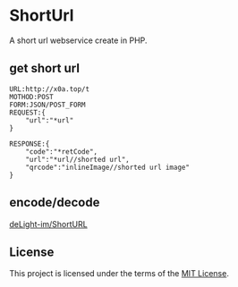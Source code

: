 # ShortUrl
A short url webservice create in PHP.

## get short url
```
URL:http://x0a.top/t
MOTHOD:POST
FORM:JSON/POST_FORM
REQUEST:{
	"url":"*url"
}

RESPONSE:{
	"code":"*retCode",
	"url":"*url//shorted url",
	"qrcode":"inlineImage//shorted url image"
}
```

## encode/decode 
[deLight-im/ShortURL](https://github.com/delight-im/ShortURL)

## License

This project is licensed under the terms of the [MIT License](https://opensource.org/licenses/MIT).
